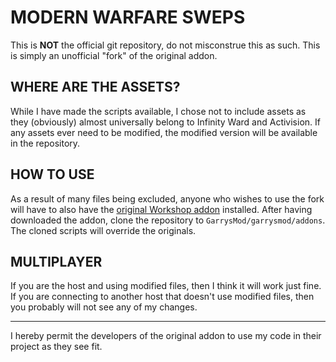 # MODERN WARFARE SWEPS
This is **NOT** the official git repository, do not misconstrue this as such. This is simply an unofficial "fork" of the original addon.

## WHERE ARE THE ASSETS?
While I have made the scripts available, I chose not to include assets as they (obviously) almost universally belong to Infinity Ward and Activision. If any assets ever need to be modified, the modified version will be available in the repository.

## HOW TO USE
As a result of many files being excluded, anyone who wishes to use the fork will have to also have the [original Workshop addon](https://steamcommunity.com/sharedfiles/filedetails/?id=2459720887) installed. After having downloaded the addon, clone the repository to `GarrysMod/garrysmod/addons`. The cloned scripts will override the originals.

## MULTIPLAYER
If you are the host and using modified files, then I think it will work just fine. If you are connecting to another host that doesn't use modified files, then you probably will not see any of my changes. 

---

I hereby permit the developers of the original addon to use my code in their project as they see fit.
